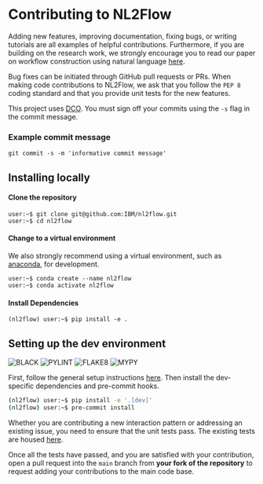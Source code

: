 # Contributing to NL2Flow

Adding new features, improving documentation, fixing bugs, or writing tutorials are all examples of helpful contributions.
Furthermore, if you are building on the research work, we strongly encourage you to read our paper
on workflow construction using natural language [here](https://link.springer.com/chapter/10.1007/978-3-031-16168-1_8).

Bug fixes can be initiated through GitHub pull requests or PRs.
When making code contributions to NL2Flow, we ask that you follow the `PEP 8` coding standard
and that you provide unit tests for the new features.

This project uses [DCO](https://developercertificate.org/).
You must sign off your commits using the `-s` flag in the commit message.

### Example commit message

```commandline
git commit -s -m 'informative commit message'
```

## Installing locally 

#### Clone the repository

```commandline
user:~$ git clone git@github.com:IBM/nl2flow.git
user:~$ cd nl2flow
```

#### Change to a virtual environment

We also strongly recommend using a virtual environment, such
as [anaconda](https://www.anaconda.com/), for development.

```commandline
user:~$ conda create --name nl2flow
user:~$ conda activate nl2flow
```

#### Install Dependencies

```commandline
(nl2flow) user:~$ pip install -e .
```




## Setting up the dev environment

![BLACK](https://img.shields.io/badge/code%20style-black-black)
![PYLINT](https://img.shields.io/badge/linting-pylint-yellow)
![FLAKE8](https://img.shields.io/badge/linting-flake8-yellow)
![MYPY](https://img.shields.io/badge/typing-mypy-orange)

First, follow the general setup instructions [here](../README.md). Then install the dev-specific dependencies and pre-commit hooks.

```bash
(nl2flow) user:~$ pip install -e '.[dev]'
(nl2flow) user:~$ pre-commit install
```

Whether you are contributing a new interaction pattern or addressing an existing issue, you need to ensure that the unit tests pass.
The existing tests are housed [here](../tests).

Once all the tests have passed, and you are satisfied with your contribution, open a pull request into the `main` branch
from **your fork of the repository** to request adding your contributions to the main code base.
